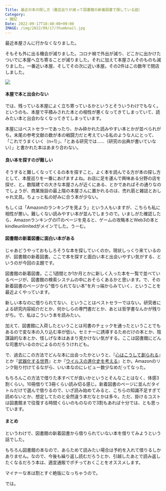```yaml
---
Title: 最近の本の探し方（書店巡りが減って図書館の新着図書で探している話）
Category:
- 雑記
Date: 2022-09-17T18:40:00+09:00
IMAGE: /img/2022/09/17/thumbnail.jpg
---
```


最近本屋さんに行かなくなりました。

そもそも外に出る機会が減りました。コロナ禍で外出が減り、どこかに出かけたついでに本屋へ立ち寄ることが減りました。それに加えて本屋さんそのものも減りました。一番近い本屋、そしてその次に近い本屋。その2件はこの数年で閉店しました。

![](/img/2022/09/17/thumbnail.jpg)

#### 本屋で本と出会わない

では、残っている本屋によく立ち寄っているかというとそういうわけでもなく。というのも、本屋で平積みされた本との相性が悪くなってきてしまっていて、読みたい本と出会わなくなってきてしまっています。

本屋にはベストセラーであったり、かみ砕かれた読みやすい本とかが並べられがち。末尾の参考文献の数が本の戦闘力だと考えている私のような人にとって、「これでうまくいく（n=1）」、「とある研究では……（研究の出典が書いていない）」と書かれた本はあまり合わない。

#### 良い本を探すのが難しい

そうすると難しくなってくるの本を探すこと。よく本を読んでる方が本の探し方として、本屋巡りを一番にあげますよね。お店に足を運んで興味ある分野の店を探せ、と。数階建ての大きな本屋さんが近くにある、とかであればその通りなのでしょうが、商業施設の最上階の本屋さんに置かれるのは、売れ筋と雑誌とおしゃれ文具。ちょっと私の好みに合う本が少ない。

もしくは「Amazonのランキングを見よう」という人もいますが、こちらも私に相性が悪い。難しくない読みやすい本が並んでしまうので。いましがた確認したら、AmazonランキングのITのページを見ると、ゲームの攻略本とWeb3の本とkindleunlimitedがメインでした。うーむ。

#### 図書館の新着図書に面白い本がある

じゃあどうやっておもしろそうな本を探していくのか。現状しっくり来ているのが、図書館の新着図書。ここで本を探すと面白い本と出会いやすい気がする、というのが今回の主題です。

図書館の新着図書。ここ1週間とか1か月とかに新しく入った本を一覧で並べているページが、図書館の検索システムの中におそらくあるかと思います。で、その新着図書のページから"借りられてない本"を片っ端からみていく、ということを最近よくやっています。

新しい本なのに借りられてない、ということはベストセラーではない。研究者による研究内容紹介だとか、何かしらの専門書だとか、あとは哲学書なんかが残りがち。で、私はこういう本を読みたい。

加えて、図書館に入荷したということは司書のチェックを通ったということでもあるので変な本の入り込む率が低い。セミナーに誘導するためだけの本とか、陰謀論的な本とか、怪しげな本はあまり見かけない気がする。ここは図書館にどんな司書がいるのかによるのだろうけれども。

で、過去にこの方法でどんな本に出会ったかというと、『[心はこうして創られる](https://www.amazon.co.jp/dp/4065241065?&tag=ab1025-22&linkId=39a37b29e0fd8c453dee448b81cfb58b)』とか『[武器化する世界](https://www.amazon.co.jp/dp/4562071923?tag=ab1025-22&linkCode=osi&th=1&psc=1)』とか『[ウイルスの進化史を考える](https://www.amazon.co.jp/dp/4297127733?tag=ab1025-22&linkCode=osi&th=1&psc=1)』とか。Amazonのリンク貼り付けてるながら、いい本なのにレビュー数少なめだってなった。

もちろんこの方法で借りた本すべてが良いかというとそんなことはなく、体感3割くらい。10冊借りて3冊くらい読み切る感じ。新着図書のページに並んだタイトルだけで選んで借りるので、いざ読み始めてみると、こちらの知識不足すぎて読めないとか、想定してたのと全然違う本だなとかは多々。ただ、掛けるコストは図書館まで往復する時間くらいのものなので3割もあれば十分では、とも思っています。

#### まとめ

というわけで、図書館の新着図書から借りられていない本を借りてみようという話でした。

もちろん図書館の本なので、あらためて読みたい場合は予約を入れて借りるしかありません。なので、今後も繰り返し読むだろうとか、引越したあとで読み返したくなるだろう本は、適宜通販でポチっておくことをオススメします。

マイナーな本は割とすぐ絶版になっちゃうので。

では。
